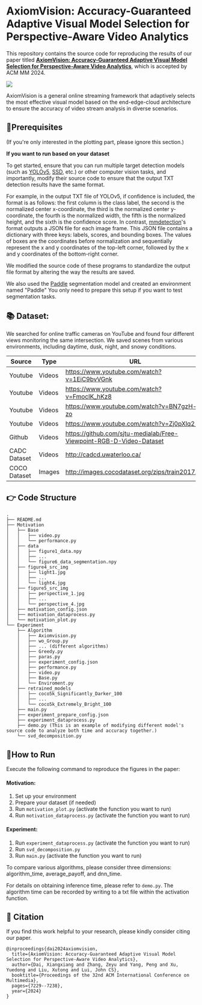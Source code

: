 # AxiomVision: Accuracy-Guaranteed Adaptive Visual Model Selection for Perspective-Aware Video Analytics

This repository contains the source code for reproducing the results of our paper titled [**AxiomVision: Accuracy-Guaranteed Adaptive Visual Model Selection for Perspective-Aware Video Analytics**](https://arxiv.org/abs/2407.20124), which is accepted by ACM MM 2024.

![](design.png)

AxiomVision is a general online streaming framework that adaptively selects the most effective visual model based on the end-edge-cloud architecture to ensure the accuracy of video stream analysis in diverse scenarios.

## 🔧Prerequisites

(If you're only interested in the plotting part, please ignore this section.)

**If you want to run based on your dataset**

To get started, ensure that you can run multiple target detection models (such as [YOLOv5](https://github.com/ultralytics/yolov5), [SSD](https://github.com/lufficc/SSD), etc.) or other computer vision tasks, and importantly, modify their source code to ensure that the output TXT detection results have the same format.

For example, in the output TXT file of YOLOv5, if confidence is included, the format is as follows: the first column is the class label, the second is the normalized center x-coordinate, the third is the normalized center y-coordinate, the fourth is the normalized width, the fifth is the normalized height, and the sixth is the confidence score.  In contrast, [mmdetection](https://github.com/open-mmlab/mmdetection)'s format outputs a JSON file for each image frame. This JSON file contains a dictionary with three keys: labels, scores, and bounding boxes. The values of boxes are the coordinates before normalization and sequentially represent the x and y coordinates of the top-left corner, followed by the x and y coordinates of the bottom-right corner.

We modified the source code of these programs to standardize the output file format by altering the way the results are saved. 


We also used the [Paddle](https://github.com/PaddlePaddle/PaddleSeg) segmentation model and created an environment named "Paddle" You only need to prepare this setup if you want to test segmentation tasks.

## 📚 Dataset: 
We searched for online traffic cameras on YouTube and found four different views monitoring the same intersection. We saved scenes from various environments, including daytime, dusk, night, and snowy conditions.



|  Source  | Type    | URL                                                         |
|---------|---------|-------------------------------------------------------------|
| Youtube | Videos | https://www.youtube.com/watch?v=1EiC9bvVGnk |
| Youtube | Videos | https://www.youtube.com/watch?v=FmoclK_hKz8 |
| Youtube | Videos | https://www.youtube.com/watch?v=BN7gzH-i-zo |
| Youtube | Videos | https://www.youtube.com/watch?v=Zj0pXlq2-jI |
| Github | Videos | https://github.com/sjtu-medialab/Free-Viewpoint-RGB-D-Video-Dataset |
| CADC  Dataset |   Videos  | http://cadcd.uwaterloo.ca/ |
| COCO Dataset | Images  | http://images.cocodataset.org/zips/train2017.zip |


## 👉 Code Structure

```
.
├── README.md
├── Motivation
│   ├── Base
│   │   ├── video.py
│   │   └── performance.py
│   ├── data
│   │   ├── figure1_data.npy
│   │   ├── ...
│   │   └── figure6_data_segmentation.npy
│   ├── figure4_src_img
│   │   ├── light1.jpg
│   │   ├── ...
│   │   └── light4.jpg
│   ├── figure5_src_img
│   │   ├── perspective_1.jpg
│   │   ├── ...
│   │   └── perspective_4.jpg
│   ├── motivation_config.json
│   ├── motivation_dataprocess.py
│   └── motivation_plot.py
└── Experiment
    ├── Algorithm
    │   ├── Axiomvision.py
    │   ├── wo_Group.py
    │   ├── ... (different algorithms)
    │   ├── Greedy.py
    │   ├── paras.py
    │   ├── experiment_config.json
    │   ├── performance.py
    │   ├── video.py
    │   ├── Base.py
    │   └── Enviroment.py
    ├── retrained_models
    │   ├── coco5k_Significantly_Darker_100
    │   ├── ...
    │   └── coco5k_Extremely_Bright_100
    ├── main.py
    ├── experiment_prepare_config.json
    ├── experiment_dataprocess.py
    ├── demo.py (This is an example of modifying different model's source code to analyze both time and accuracy together.)
    └── svd_decomposition.py

```

## 🚀How to Run

Execute the following command to reproduce the figures in the paper:

####  Motivation:

1. Set up your environment
2. Prepare your dataset (if needed)
3. Run `motivation_plot.py` (activate the function you want to run)
4. Run `motivation_dataprocess.py` (activate the function you want to run)


####  Experiment:

1. Run `experiment_dataprocess.py` (activate the function you want to run)
2. Run `svd_decomposition.py`
3. Run `main.py` (activate the function you want to run)

To compare various algorithms, please consider three dimensions: algorithm_time, average_payoff, and dnn_time.

For details on obtaining inference time, please refer to `demo.py`. The algorithm time can be recorded by writing to a txt file within the activation function.

## 🌟 Citation

If you find this work helpful to your research, please kindly consider citing our paper.

```
@inproceedings{dai2024axiomvision,
  title={AxiomVision: Accuracy-Guaranteed Adaptive Visual Model Selection for Perspective-Aware Video Analytics},
  author={Dai, Xiangxiang and Zhang, Zeyu and Yang, Peng and Xu, Yuedong and Liu, Xutong and Lui, John CS},
  booktitle={Proceedings of the 32nd ACM International Conference on Multimedia},
  pages={7229--7238},
  year={2024}
}
```